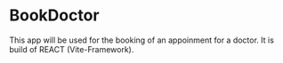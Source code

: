 # BookDoctor

This app will be used for the booking of an appoinment for a doctor. It is build of REACT (Vite-Framework).
